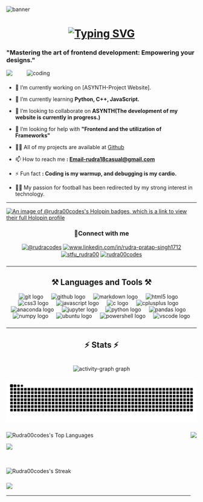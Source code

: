 ![banner](https://github.com/user-attachments/assets/60a20d27-52af-4abb-88ba-d9b9e0477629)
<h1 align="center">
<a href="https://git.io/typing-svg"><img src="https://readme-typing-svg.herokuapp.com?font=Sometype+Mono&weight=900&size=40&pause=1000&color=F7BF30&center=true&vCenter=true&random=false&width=435&lines=Hi+there!🤝+;I'm++RUDRA!😃" alt="Typing SVG" /></a>
</h1>
<h3 align="centre">"Mastering the art of frontend development: Empowering your designs."</h3>
<img align="right" alt="coding" width="450" src=https://media.tenor.com/UttC4AITYR4AAAAd/full-stack-developer.gif">

<img align="left" src="https://profile-counter.glitch.me/Rudra00codes/count.svg?"  />

###

<br>

- 🔭 I’m currently working on [ASYNTH-Project Website].

- 🌱 I’m currently learning **Python, C++, JavaScript.**

- 👯 I’m looking to collaborate on **ASYNTH(The development of my website is currently in progress.)**

- 🤝 I’m looking for help with **"Frontend and the utilization of Frameworks"**

- 👨‍💻 All of my projects are available at [Github](Github)

- 📫 How to reach me **: Email-rudra18casual@gmail.com**

- ⚡ Fun fact **: Coding is my warmup, and debugging is my cardio.**<br>

- 👨‍💻 My passion for football has been redirected by my strong interest in technology.

<hr>


 [![An image of @rudra00codes's Holopin badges, which is a link to view their full Holopin profile](https://holopin.me/rudra00codes)](https://holopin.io/@rudra00codes)

 
<h3 align="center"> 🔗Connect with me </h3>
<p align="center">
<a href="https://www.hackerrank.com/@rudracodes" target="blank"><img align="center" src="https://raw.githubusercontent.com/rahuldkjain/github-profile-readme-generator/master/src/images/icons/Social/hackerrank.svg" alt="@rudracodes" height="40" width="50" /></a>
<a href="https://linkedin.com/in/www.linkedin.com/in/rudra-pratap-singh1712" target="blank"><img align="center" src="https://raw.githubusercontent.com/rahuldkjain/github-profile-readme-generator/master/src/images/icons/Social/linked-in-alt.svg" alt="www.linkedin.com/in/rudra-pratap-singh1712" height="30" width="40" /></a>
<a href="https://instagram.com/passionate_pencil00" target="blank"><img align="center" src="https://raw.githubusercontent.com/rahuldkjain/github-profile-readme-generator/master/src/images/icons/Social/instagram.svg" alt="stfu_rudra00" height="30" width="40" /></a>
<a href="https://auth.geeksforgeeks.org/user/rudra00codes" target="blank"><img align="center" src="https://raw.githubusercontent.com/rahuldkjain/github-profile-readme-generator/master/src/images/icons/Social/geeks-for-geeks.svg" alt="rudra00codes" height="30" width="40" /></a>
</p>


###
<hr>


<h2 align="center"> ⚒️ Languages and Tools ⚒️</h2>

<div align="center">
  <img src="https://skillicons.dev/icons?i=git" height="35" alt="git logo"  />
  <img width="13" />
  <img src="https://skillicons.dev/icons?i=github" height="35" alt="github logo"  />
  <img width="13" />
  <img src="https://skillicons.dev/icons?i=md" height="35" alt="markdown logo"  />
  <img width="13" />
  <img src="https://skillicons.dev/icons?i=html" height="35" alt="html5 logo"  />
  <img width="13" />
  <img src="https://skillicons.dev/icons?i=css" height="35" alt="css3 logo"  />
  <img width="13" />
  <img src="https://skillicons.dev/icons?i=js" height="35" alt="javascript logo"  />
  <img width="13" />
  <img src="https://skillicons.dev/icons?i=c" height="35" alt="c logo"  />
  <img width="13" />
  <img src="https://skillicons.dev/icons?i=cpp" height="35" alt="cplusplus logo"  />
  <img width="13" />
  <img src="https://cdn.jsdelivr.net/gh/devicons/devicon/icons/anaconda/anaconda-original.svg" height="35" alt="anaconda logo"  />
  <img width="13" />
  <img src="https://cdn.jsdelivr.net/gh/devicons/devicon/icons/jupyter/jupyter-original.svg" height="35" alt="jupyter logo"  />
  <img width="13" />
  <img src="https://skillicons.dev/icons?i=py" height="35" alt="python logo"  />
  <img width="13" />
  <img src="https://cdn.jsdelivr.net/gh/devicons/devicon/icons/pandas/pandas-original.svg" height="35" alt="pandas logo"  />
  <img width="13" />
  <img src="https://cdn.jsdelivr.net/gh/devicons/devicon/icons/numpy/numpy-original.svg" height="35" alt="numpy logo"  />
  <img width="13" />
  <img src="https://cdn.simpleicons.org/ubuntu/E95420" height="35" alt="ubuntu logo"  />
  <img width="13" />
  <img src="https://skillicons.dev/icons?i=powershell" height="35" alt="powershell logo"  />
  <img width="13" />
  <img src="https://skillicons.dev/icons?i=vscode" height="35" alt="vscode logo"  />
</div>

###


<hr/>

<h2 align="center">⚡ Stats ⚡</h2>
<br>

<div align="center">
  <img src="https://github-readme-activity-graph.vercel.app/graph?username=Rudra00codes&radius=100&theme=high-contrast&area=true&order=5&hide_border=false&hide_title=false&custom_title=Contribution%20Graph" height="350" alt="activity-graph graph"  />
</div>

###

<img src="https://raw.githubusercontent.com/Rudra00codes/Rudra00codes/output/snake.svg" alt="Snake animation" />

###

<img align=right height="550" src="https://www.notion.so/image/https%3A%2F%2Fi.pinimg.com%2Foriginals%2F06%2F99%2Ffc%2F0699fc31e59fbf17b69565b4c132cb9f.gif?table=block&id=99bd6d8f-7bfa-4a45-bf31-16ec4f55c793&spaceId=c600af6c-6ddf-4e04-926f-47aef5e89aa6&userId=13f1ec50-1356-4cf6-8b33-a84293465580&cache=v2"  />

![Rudra00codes's Top Languages](https://github-readme-stats.vercel.app/api/top-langs/?username=Rudra00codes&theme=vision-friendly-dark&show_icons=true&hide_border=true&layout=compact)
<div align=left>

![](http://github-profile-summary-cards.vercel.app/api/cards/stats?username=Rudra00codes&theme=vision_friendly_dark)

<br>

![Rudra00codes's Streak](https://github-readme-streak-stats.herokuapp.com/?user=Rudra00codes&theme=vision-friendly-dark&hide_border=true)
</div>

###
<div align=left height="650">
 
![](http://github-profile-summary-cards.vercel.app/api/cards/profile-details?username=Rudra00codes&theme=vision_friendly_dark)
</div>
<hr/>

